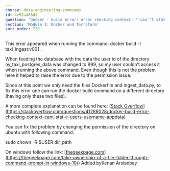 ```yaml
---
course: data-engineering-zoomcamp
id: 4e92a486d1
question: 'Docker - build error: error checking context: ''can''t stat ''/home/user/repos/data-engineering/week_1_basics_n_setup/2_docker_sql/ny_taxi_postgres_data''''.'
section: 'Module 1: Docker and Terraform'
sort_order: 720
---
```


This error appeared when running the command: docker build -t taxi_ingest:v001 .

When feeding the database with the data the user id of the directory ny_taxi_postgres_data was changed to 999, so my user couldn’t access it when running the above command. Even though this is not the problem here it helped to raise the error due to the permission issue.

Since at this point we only need the files Dockerfile and ingest_data.py, to fix this error one can run the docker build command on a different directory (having only these two files).

A more complete explanation can be found here: [[Stack Overflow](https://stackoverflow.com/questions/41286028/docker-build-error-checking-context-cant-stat-c-users-username-appdata)](https://stackoverflow.com/questions/41286028/docker-build-error-checking-context-cant-stat-c-users-username-appdata)

You can fix the problem by changing the permission of the directory on ubuntu with following command:

sudo chown -R $USER dir_path

On windows follow the link: [[thegeekpage.com](https://thegeekpage.com/take-ownership-of-a-file-folder-through-command-prompt-in-windows-10/)](https://thegeekpage.com/take-ownership-of-a-file-folder-through-command-prompt-in-windows-10/) Added byKenan Arslanbay

